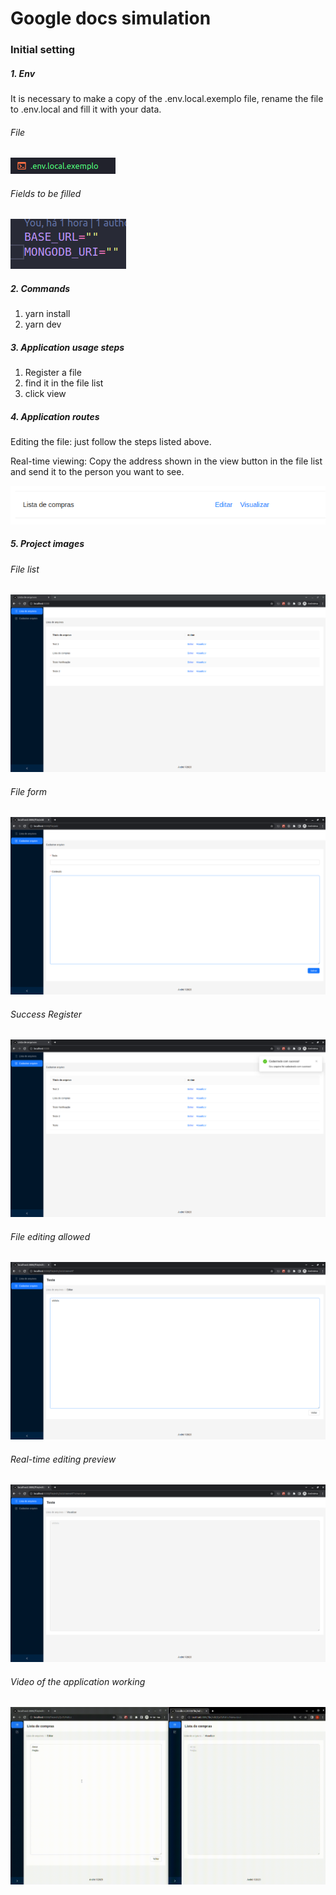 ## <h1>Google docs simulation</h1>

<h3>Initial setting</h3>

<h5>1. Env</h5>

<p>It is necessary to make a copy of the .env.local.exemplo file, rename the file to .env.local and fill it with your data.</p>

<h6>File</h6>

![Alt text](./docs/images/envExemplo.png)

<h6>Fields to be filled</h6>

![Alt text](./docs/images/fields.png)

<h5>2. Commands</h5>

<ol>
  <li>yarn install</li>
  <li>yarn dev</li>
</ol>

<h5>3. Application usage steps</h5>

<ol>
  <li>Register a file</li>
  <li>find it in the file list</li>
  <li>click view</li>
</ol>

<h5>4. Application routes</h5>

Editing the file: just follow the steps listed above.

Real-time viewing: Copy the address shown in the view button in the file list and send it to the person you want to see.

![Alt text](./docs/images/buttons.png)

<h5>5. Project images</h5>

<h6>File list</h6>

![Alt text](./docs/images/listFiles.png)

<h6>File form</h6>

![Alt text](./docs/images/fileForm.png)

<h6>Success Register</h6>

![Alt text](./docs/images/successRegister.png)

<h6>File editing allowed</h6>

![Alt text](./docs/images/fileEditingAllowed.png)

<h6>Real-time editing preview</h6>

![Alt text](./docs/images/realTimeEditingPreview.png)

<h6>Video of the application working</h6>

![Alt text](./docs/images/aplicationWorking.gif)
